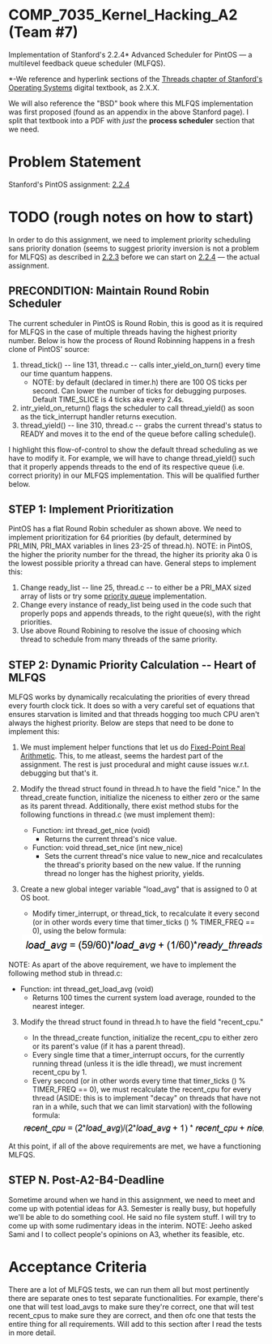 # COMP_7035_Kernel_Hacking_A2 (Team #7)
Implementation of Stanford's 2.2.4* Advanced Scheduler for PintOS — a multilevel feedback queue scheduler (MLFQS).

*-We reference and hyperlink sections of the [Threads chapter of Stanford's Operating Systems](https://web.stanford.edu/class/cs140/projects/pintos/pintos_2.html) digital textbook, as 2.X.X.

We will also reference the "BSD" book where this MLFQS implementation was first proposed (found as an appendix in the above Stanford page). I split that textbook into a PDF with _just_ the **process scheduler** section that we need.

# Problem Statement
Stanford's PintOS assignment: [2.2.4](https://web.stanford.edu/class/cs140/projects/pintos/pintos_2.html#SEC27)

# TODO (rough notes on how to start)
In order to do this assignment, we need to implement priority scheduling sans priority donation (seems to suggest priority inversion is not a problem for MLFQS) as described in [2.2.3](https://web.stanford.edu/class/cs140/projects/pintos/pintos_2.html#SEC26) before we can start on [2.2.4](https://web.stanford.edu/class/cs140/projects/pintos/pintos_2.html#SEC27) — the actual assignment. 

## PRECONDITION: Maintain Round Robin Scheduler
The current scheduler in PintOS is Round Robin, this is good as it is required for MLFQS in the case of multiple threads having the highest priority number. Below is how the process of Round Robinning happens in a fresh clone of PintOS' source:

1. thread_tick() -- line 131, thread.c -- calls inter_yield_on_turn() every time our time quantum happens.
    - NOTE: by default (declared in timer.h) there are 100 OS ticks per second. Can lower the number of ticks for debugging purposes. Default TIME_SLICE is 4 ticks aka every 2.4s.
2. intr_yield_on_return() flags the scheduler to call thread_yield() as soon as the tick_interrupt handler returns execution.
3. thread_yield() -- line 310, thread.c -- grabs the current thread's status to READY and moves it to the end of the queue before calling schedule().

I highlight this flow-of-control to show the default thread scheduling as we have to modify it. For example, we will have to change thread_yield() such that it properly appends threads to the end of its respective queue (i.e. correct priority) in our MLFQS implementation. This will be qualified further below.

## STEP 1: Implement Prioritization
PintOS has a flat Round Robin scheduler as shown above. We need to implement prioritization for 64 priorities (by default, determined by PRI_MIN, PRI_MAX variables in lines 23-25 of thread.h). NOTE: in PintOS, the higher the priority number for the thread, the higher its priority aka 0 is the lowest possible priority a thread can have. General steps to implement this:

1. Change ready_list -- line 25, thread.c -- to either be a PRI_MAX sized array of lists or try some [priority queue](https://en.wikipedia.org/wiki/Priority_queue) implementation.
2. Change every instance of ready_list being used in the code such that properly pops and appends threads, to the right queue(s), with the right priorities.
3. Use above Round Robining to resolve the issue of choosing which thread to schedule from many threads of the same priority.

## STEP 2: Dynamic Priority Calculation -- Heart of MLFQS
MLFQS works by dynamically recalculating the priorities of every thread every fourth clock tick. It does so with a very careful set of equations that ensures starvation is limited and that threads hogging too much CPU aren't always the highest priority. Below are steps that need to be done to implement this:

1. We must implement helper functions that let us do [Fixed-Point Real Arithmetic](https://web.stanford.edu/class/cs140/projects/pintos/pintos_7.html#SEC137). This, to me atleast, seems the hardest part of the assignment. The rest is just procedural and might cause issues w.r.t. debugging but that's it. 

2. Modify the thread struct found in thread.h to have the field "nice." In the thread_create function, initialize the niceness to either zero or the same as its parent thread. Additionally, there exist method stubs for the following functions in thread.c (we must implement them):
    - Function: int thread_get_nice (void)
        - Returns the current thread's nice value. 
    - Function: void thread_set_nice (int new_nice)
        - Sets the current thread's nice value to new_nice and recalculates the thread's priority based on the new value. If the running thread no longer has the highest priority, yields. 
3. Create a new global integer variable "load_avg" that is assigned to 0 at OS boot. 
    - Modify timer_interrupt, or thread_tick, to recalculate it every second (or in other words every time that timer_ticks () % TIMER_FREQ == 0), using the below formula: 
     <div style="text-align:center"><img src="load_avg_equation.png"/></div> 
NOTE: As apart of the above requirement, we have to implement the following method stub in thread.c:
- Function: int thread_get_load_avg (void)
    - Returns 100 times the current system load average, rounded to the nearest integer. 

3. Modify the thread struct found in thread.h to have the field "recent_cpu." 
    - In the thread_create function, initialize the recent_cpu to either zero or its parent's value (if it has a parent thread).
    - Every single time that a timer_interrupt occurs, for the currently running thread (unless it is the idle thread), we must increment recent_cpu by 1. 
    - Every second (or in other words every time that timer_ticks () % TIMER_FREQ == 0), we must recalculate the recent_cpu for every thread (ASIDE: this is to implement "decay" on threads that have not ran in a while, such that we can limit starvation) with the following formula:

    <div style="text-align:center"><img src="recent_cpu_equation.png"/></div>

At this point, if all of the above requirements are met, we have a functioning MLFQS. 


## STEP N. Post-A2-B4-Deadline
Sometime around when we hand in this assignment, we need to meet and come up with potential ideas for A3. Semester is really busy, but hopefully we'll be able to do something cool. He said no file system stuff. I will try to come up with some rudimentary ideas in the interim. NOTE: Jeeho asked Sami and I to collect people's opinions on A3, whether its feasible, etc.

# Acceptance Criteria
There are a lot of MLFQS tests, we can run them all but most pertinently there are separate ones to test separate functionalities. For example, there's one that will test load_avgs to make sure they're correct, one that will test recent_cpus to make sure they are correct, and then ofc one that tests the entire thing for all requirements. Will add to this section after I read the tests in more detail.
